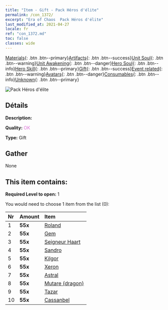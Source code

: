 ```yaml
---
title: "Item - Gift - Pack Héros d'élite"
permalink: /con_1372/
excerpt: "Era of Chaos  Pack Héros d'élite"
last_modified_at: 2021-04-27
locale: fr
ref: "con_1372.md"
toc: false
classes: wide
---
```

 [Materials](/ItemsFR/){: .btn .btn--primary}[Artifacts](/ItemsFR/Artifacts/){: .btn .btn--success}[Unit Soul](/ItemsFR/UnitSoul/){: .btn .btn--warning}[Unit Awakening](/ItemsFR/UnitAwakening/){: .btn .btn--danger}[Hero Soul](/ItemsFR/HeroSoul/){: .btn .btn--info}[Hero Skill](/ItemsFR/HeroSkill/){: .btn .btn--primary}[Gift](/ItemsFR/Gift/){: .btn .btn--success}[Event related](/ItemsFR/Events/){: .btn .btn--warning}[Avatars](/ItemsFR/Avatars/){: .btn .btn--danger}[Consumables](/ItemsFR/Consumables/){: .btn .btn--info}[Unknown](/ItemsFR/Unknown/){: .btn .btn--primary}

 ![Pack Héros d'élite](/images/t/i_907065.png)

## Détails
 **Description:** 

 **Quality:** <span style="color: #DA70D6">OK</span>

 **Type:** Gift

## Gather

  None

## This item contains:

 **Required Level to open:** 1

 You would need to choose 1 item from the list (0):

  | Nr | Amount |     Item    |
  |:---|:-------|:------------|
  | 1 |  **55x** | [Roland](/ItemsFR/her_362/) |  | 
  | 2 |  **55x** | [Gem](/ItemsFR/her_369/) |  | 
  | 3 |  **55x** | [Seigneur Haart](/ItemsFR/her_370/) |  | 
  | 4 |  **55x** | [Sandro](/ItemsFR/her_371/) |  | 
  | 5 |  **55x** | [Kilgor](/ItemsFR/her_374/) |  | 
  | 6 |  **55x** | [Xeron](/ItemsFR/her_383/) |  | 
  | 7 |  **55x** | [Astral](/ItemsFR/her_388/) |  | 
  | 8 |  **55x** | [Mutare (dragon)](/ItemsFR/her_390/) |  | 
  | 9 |  **55x** | [Tazar](/ItemsFR/her_393/) |  | 
  | 10 |  **55x** | [Cassanbel](/ItemsFR/her_396/) |  | 

